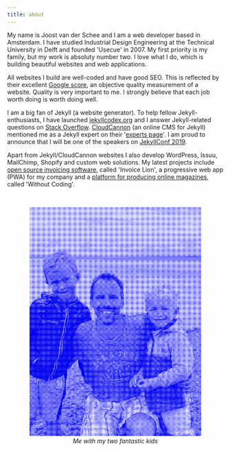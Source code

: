 ```yaml
---
title: about
---
```


My name is Joost van der Schee and I am a web developer based in Amsterdam. I have studied Industrial Design Engineering at the Technical University in Delft and founded 'Usecue' in 2007. My first priority is my family, but my work is absoluty number two. I love what I do, which is building beautiful websites and web applications. 

All websites I build are well-coded and have good SEO. This is reflected by their excellent [Google score](/blog/google-lighthouse-score/), an objective quality measurement of a website. Quality is very important to me. I strongly believe that each job worth doing is worth doing well.

I am a big fan of Jekyll (a website generator). To help fellow Jekyll-enthusiasts, I have launched [jekyllcodex.org](http://jekyllcodex.org) and I answer Jekyll-related questions on [Stack Overflow](http://stackoverflow.com/users/2397550/joosts). [CloudCannon](https://cloudcannon.com/) (an online CMS for Jekyll) mentioned me as a Jekyll expert on their '[experts page](https://cloudcannon.com/experts/)'. I am proud to announce that I will be one of the speakers on [JekyllConf 2019](https://jekyllconf.com/).

Apart from Jekyll/CloudCannon websites I also develop WordPress, Issuu, MailChimp, Shopify and custom web solutions. My latest projects include [open source invoicing software](https://www.invoicelion.org/), called 'Invoice Lion', a progressive web app (PWA) for my company and a [platform for producing online magazines](https://withoutcoding.com), called 'Without Coding'.

&nbsp;

<p style="text-align: center;"><img src="/img/joostvanderschee.png" style="max-width: 100%; width: 400px;" alt="Joost van der Schee" /><br /><em>Me with my two fantastic kids</em></p>
